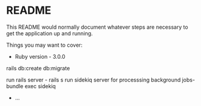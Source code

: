 # README

This README would normally document whatever steps are necessary to get the
application up and running.

Things you may want to cover:

* Ruby version - 3.0.0

rails db:create db:migrate

run rails server -  rails s
run sidekiq server for processsing background jobs- bundle exec sidekiq


* ...
